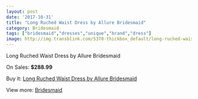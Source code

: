 ```yaml
---
layout: post
date: '2017-10-31'
title: "Long Ruched Waist Dress by Allure Bridesmaid"
category: Bridesmaid
tags: ["bridesmaid","dresses","unique","brand","dress"]
image: http://img.transblink.com/5370-thickbox_default/long-ruched-waist-dress-by-allure-bridesmaid.jpg
---
```

Long Ruched Waist Dress by Allure Bridesmaid

On Sales: **$288.99**
<a href="https://www.transblink.com/en/bridesmaid/1722-long-ruched-waist-dress-by-allure-bridesmaid.html"><amp-img layout="responsive" width="600" height="600" src="//img.transblink.com/5370-thickbox_default/long-ruched-waist-dress-by-allure-bridesmaid.jpg" alt="Long Ruched Waist Dress by Allure Bridesmaid 0" /></a>
<a href="https://www.transblink.com/en/bridesmaid/1722-long-ruched-waist-dress-by-allure-bridesmaid.html"><amp-img layout="responsive" width="600" height="600" src="//img.transblink.com/5371-thickbox_default/long-ruched-waist-dress-by-allure-bridesmaid.jpg" alt="Long Ruched Waist Dress by Allure Bridesmaid 1" /></a>

Buy it: [Long Ruched Waist Dress by Allure Bridesmaid](https://www.transblink.com/en/bridesmaid/1722-long-ruched-waist-dress-by-allure-bridesmaid.html "Long Ruched Waist Dress by Allure Bridesmaid")

View more: [Bridesmaid](https://www.transblink.com/en/4-bridesmaid "Bridesmaid")